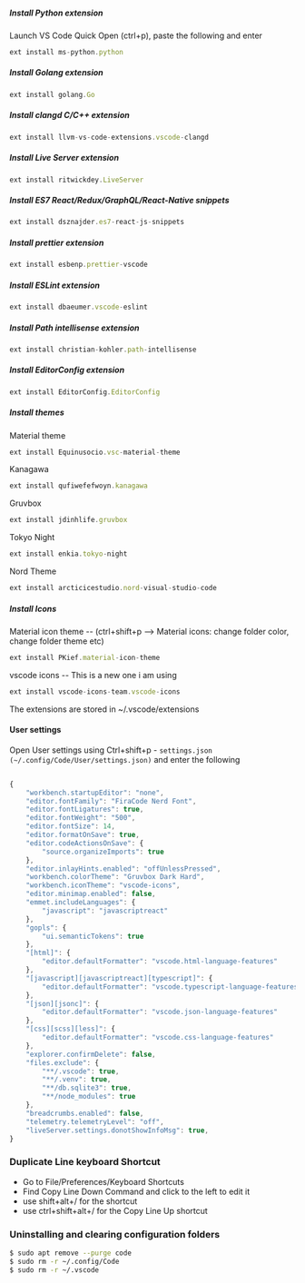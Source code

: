 
##### Install Python extension

Launch VS Code Quick Open (ctrl+p), paste the following and enter

```js
ext install ms-python.python
```

##### Install Golang extension

```js
ext install golang.Go
```

##### Install clangd C/C++ extension

```js
ext install llvm-vs-code-extensions.vscode-clangd
```

##### Install Live Server extension

```js
ext install ritwickdey.LiveServer
```

##### Install ES7 React/Redux/GraphQL/React-Native snippets

```js
ext install dsznajder.es7-react-js-snippets
```

##### Install prettier extension

```js
ext install esbenp.prettier-vscode
```

##### Install ESLint extension

```js
ext install dbaeumer.vscode-eslint
```

##### Install Path intellisense extension

```js
ext install christian-kohler.path-intellisense
```

##### Install EditorConfig extension

```js
ext install EditorConfig.EditorConfig
```

##### Install themes

Material theme

```js
ext install Equinusocio.vsc-material-theme
```

Kanagawa

```js
ext install qufiwefefwoyn.kanagawa
```

Gruvbox

```js
ext install jdinhlife.gruvbox
```

Tokyo Night

```js
ext install enkia.tokyo-night
```

Nord Theme

```js
ext install arcticicestudio.nord-visual-studio-code
```

##### Install Icons

Material icon theme -- (ctrl+shift+p --> Material icons: change folder color, change folder theme etc)

```js
ext install PKief.material-icon-theme
```

vscode icons -- This is a new one i am using
```js
ext install vscode-icons-team.vscode-icons
```

The extensions are stored in ~/.vscode/extensions

#### User settings

Open User settings using Ctrl+shift+p - `settings.json (~/.config/Code/User/settings.json)` and enter the following

```js

{
    "workbench.startupEditor": "none",
    "editor.fontFamily": "FiraCode Nerd Font",
    "editor.fontLigatures": true,
    "editor.fontWeight": "500",
    "editor.fontSize": 14,
    "editor.formatOnSave": true,
    "editor.codeActionsOnSave": {
        "source.organizeImports": true
    },
    "editor.inlayHints.enabled": "offUnlessPressed",
    "workbench.colorTheme": "Gruvbox Dark Hard",
    "workbench.iconTheme": "vscode-icons",
    "editor.minimap.enabled": false,
    "emmet.includeLanguages": {
        "javascript": "javascriptreact"
    },
    "gopls": {
        "ui.semanticTokens": true
    },
    "[html]": {
        "editor.defaultFormatter": "vscode.html-language-features"
    },
    "[javascript][javascriptreact][typescript]": {
        "editor.defaultFormatter": "vscode.typescript-language-features"
    },
    "[json][jsonc]": {
        "editor.defaultFormatter": "vscode.json-language-features"
    },
    "[css][scss][less]": {
        "editor.defaultFormatter": "vscode.css-language-features"
    },
    "explorer.confirmDelete": false,
    "files.exclude": {
        "**/.vscode": true,
        "**/.venv": true,
        "**/db.sqlite3": true,
        "**/node_modules": true
    },
    "breadcrumbs.enabled": false,
    "telemetry.telemetryLevel": "off",
    "liveServer.settings.donotShowInfoMsg": true,
}
```

### Duplicate Line keyboard Shortcut

- Go to File/Preferences/Keyboard Shortcuts
- Find Copy Line Down Command and click to the left to edit it
- use shift+alt+/ for the shortcut
- use ctrl+shift+alt+/ for the Copy Line Up shortcut

### Uninstalling and clearing configuration folders
```bash
$ sudo apt remove --purge code
$ sudo rm -r ~/.config/Code
$ sudo rm -r ~/.vscode
```

